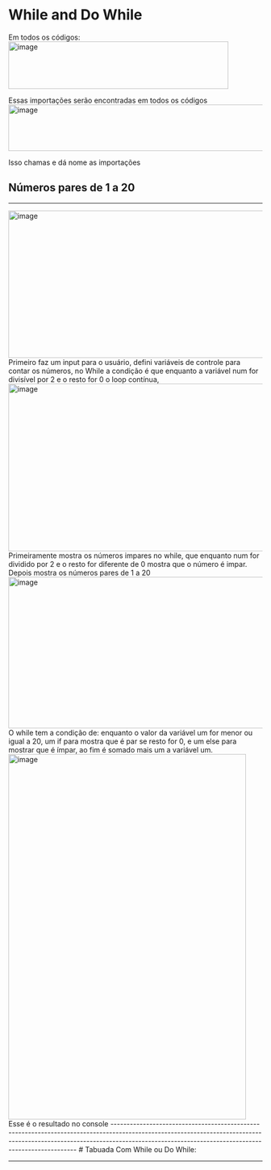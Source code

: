 # While and Do While

Em todos os códigos:
<img width="436" height="94" alt="image" src="https://github.com/user-attachments/assets/d8532af2-492a-4b34-8f16-e4c082b29236" />



Essas importações serão encontradas em todos os códigos
<img width="744" height="92" alt="image" src="https://github.com/user-attachments/assets/6f56041b-e55b-4dfd-8b8a-f2b0f3183210" />

Isso chamas e dá nome as importações

## Números pares de 1 a 20
---
<img width="713" height="292" alt="image" src="https://github.com/user-attachments/assets/29c7a437-11f0-447c-bb5b-c198d6409b8e" />
Primeiro faz um input para o usuário, defini variáveis  de controle para contar os números, no While a condição  é que enquanto a variável num for divisível por 2 e o resto for 0 o loop contínua,

<img width="680" height="332" alt="image" src="https://github.com/user-attachments/assets/04103521-125c-4b23-9d7d-cc9cff85a5e9" />
Primeiramente mostra os números impares no while, que enquanto num for dividido por 2 e o resto for diferente  de 0 mostra que o número é impar. Depois mostra os números pares de 1 a 20


<img width="681" height="300" alt="image" src="https://github.com/user-attachments/assets/426d4045-90b5-4ffd-b865-937d153dbf65" />
O while tem a condição de: enquanto o valor da variável um for menor ou igual a 20, um if para mostra que é par se resto for 0, e um else para mostrar que é ímpar, ao fim é somado mais um a variável um.

<img width="471" height="724" alt="image" src="https://github.com/user-attachments/assets/aa2c83ba-6202-4ad0-b425-21f1750225c7" />
Esse é o resultado no console
-------------------------------------------------------------------------------------------------------------------------------------------------------------------------------------------------------------------------------
# Tabuada Com While ou Do While:


-------------------------------------------------------------------------------------------------------------------------------------------------------------------------------------------------------------------------------

